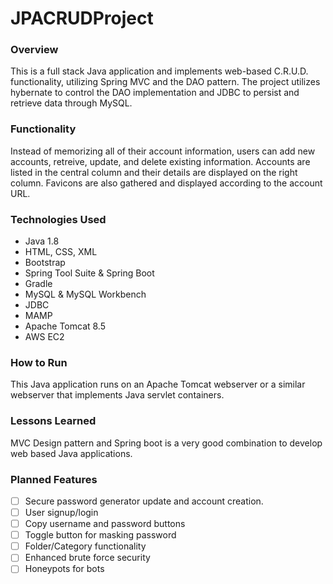 # JPACRUDProject

### Overview
This is a full stack Java application and implements web-based C.R.U.D. functionality, utilizing Spring MVC and the DAO pattern. The project utilizes hybernate to control the DAO implementation and JDBC to persist and retrieve data through MySQL.

### Functionality
Instead of memorizing all of their account information, users can add new accounts, retreive, update, and delete existing information. Accounts are listed in the central column and their details are displayed on the right column. Favicons are also gathered and displayed according to the account URL.

### Technologies Used
- Java 1.8
- HTML, CSS, XML
- Bootstrap
- Spring Tool Suite & Spring Boot
- Gradle
- MySQL & MySQL Workbench
- JDBC
- MAMP
- Apache Tomcat 8.5
- AWS EC2

### How to Run
This Java application runs on an Apache Tomcat webserver or a similar webserver that implements Java servlet containers.

### Lessons Learned
MVC Design pattern and Spring boot is a very good combination to develop web based Java applications.

### Planned Features
- [ ] Secure password generator update and account creation.
- [ ] User signup/login
- [ ] Copy username and password buttons
- [ ] Toggle button for masking password
- [ ] Folder/Category functionality
- [ ] Enhanced brute force security
- [ ] Honeypots for bots
